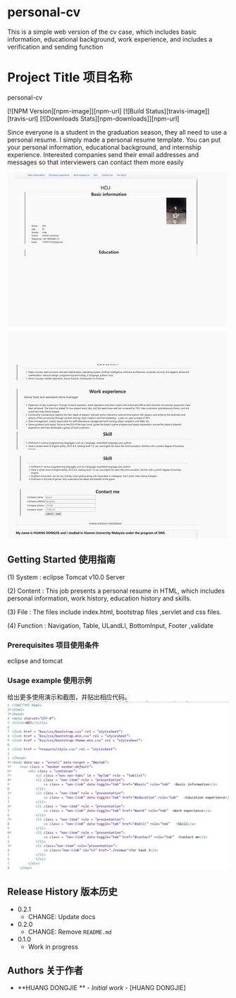 # personal-cv
This is a simple web version of the cv case, which includes basic information, educational background, work experience, and includes a verification and sending function

# Project Title 项目名称

personal-cv

[![NPM Version][npm-image]][npm-url]
[![Build Status][travis-image]][travis-url]
[![Downloads Stats][npm-downloads]][npm-url]

Since everyone is a student in the graduation season, they all need to use a personal resume. I simply made a personal resume template. You can put your personal information, educational background, and internship experience. Interested companies send their email addresses and messages so that interviewers can contact them more easily

![Image](https://github.com/Geminiiiiii/personal-cv/raw/main/cv.jpg)

## Getting Started 使用指南

(1) System : eclipse Tomcat v10.0 Server

(2) Content : This job presents a personal resume in HTML, which includes
personal information, work history, education history and skills.

(3) File : The files include index.html, bootstrap files ,servlet and css files. 

(4) Function : Navigation, Table, ULandLI, BottomInput, Footer ,validate

### Prerequisites 项目使用条件

eclipse  and tomcat



### Usage example 使用示例

给出更多使用演示和截图，并贴出相应代码。
![Image](https://github.com/Geminiiiiii/personal-cv/raw/main/cv1(1).jpg)




## Release History 版本历史

* 0.2.1
    * CHANGE: Update docs
* 0.2.0
    * CHANGE: Remove `README.md`
* 0.1.0
    * Work in progress

## Authors 关于作者

* **HUANG DONGJIE ** - *Initial work* - [HUANG DONGJIE]




